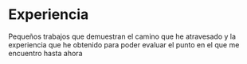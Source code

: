# Experiencia
Pequeños trabajos que demuestran el camino que he atravesado y la experiencia que he obtenido para poder evaluar el punto en el que me encuentro hasta ahora
